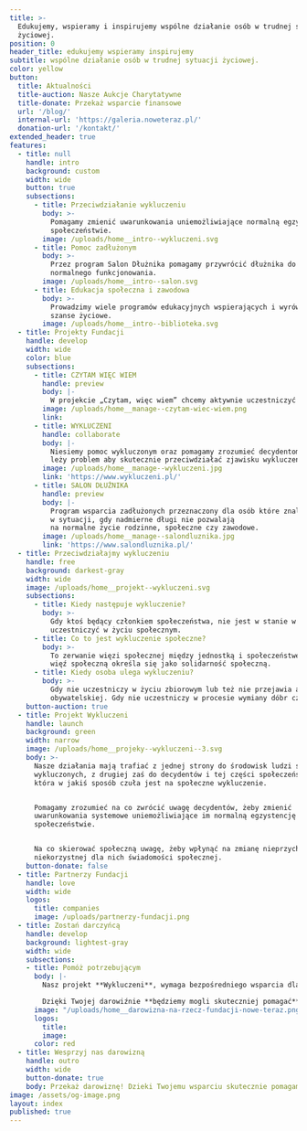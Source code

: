 ```yaml
---
title: >-
  Edukujemy, wspieramy i inspirujemy wspólne działanie osób w trudnej sytuacji
  życiowej.
position: 0
header_title: edukujemy wspieramy inspirujemy
subtitle: wspólne działanie osób w trudnej sytuacji życiowej.
color: yellow
button:
  title: Aktualności
  title-auction: Nasze Aukcje Charytatywne
  title-donate: Przekaż wsparcie finansowe
  url: '/blog/'
  internal-url: 'https://galeria.noweteraz.pl/'
  donation-url: '/kontakt/'
extended_header: true
features:
  - title: null
    handle: intro
    background: custom
    width: wide
    button: true
    subsections:
      - title: Przeciwdziałanie wykluczeniu
        body: >-
          Pomagamy zmienić uwarunkowania uniemożliwiające normalną egzystencję w
          społeczeństwie.
        image: /uploads/home__intro--wykluczeni.svg
      - title: Pomoc zadłużonym
        body: >-
          Przez program Salon Dłużnika pomagamy przywrócić dłużnika do
          normalnego funkcjonowania.
        image: /uploads/home__intro--salon.svg
      - title: Edukacja społeczna i zawodowa
        body: >-
          Prowadzimy wiele programów edukacyjnych wspierających i wyrównujących
          szanse życiowe.
        image: /uploads/home__intro--biblioteka.svg
  - title: Projekty Fundacji
    handle: develop
    width: wide
    color: blue
    subsections:
      - title: CZYTAM WIĘC WIEM
        handle: preview
        body: |-
          W projekcie „Czytam, więc wiem” chcemy aktywnie uczestniczyć w zapobieganiu uzależnieniom i przyczynom przestępczości wśród dzieci i młodzieży. Poprzez promowanie zalet czytania książek pragniemy wpłynąć na osoby, szczególnie nieletnie, które weszły na drogę kolizji z prawem i przebywają w zakładach poprawczych, specjalnych ośrodkach szkolno-wychowawczych czy więzieniach. 
        image: /uploads/home__manage--czytam-wiec-wiem.png
        link: 
      - title: WYKLUCZENI
        handle: collaborate
        body: |-
          Niesiemy pomoc wykluczonym oraz pomagamy zrozumieć decydentom gdzie
          leży problem aby skutecznie przeciwdziałać zjawisku wykluczenia.
        image: /uploads/home__manage--wykluczeni.jpg
        link: 'https://www.wykluczeni.pl/'
      - title: SALON DŁUŻNIKA
        handle: preview
        body: |-
          Program wsparcia zadłużonych przeznaczony dla osób które znalazły się
          w sytuacji, gdy nadmierne długi nie pozwalają 
          na normalne życie rodzinne, społeczne czy zawodowe. 
        image: /uploads/home__manage--salondluznika.jpg
        link: 'https://www.salondluznika.pl/'
  - title: Przeciwdziałajmy wykluczeniu
    handle: free
    background: darkest-gray
    width: wide
    image: /uploads/home__projekt--wykluczeni.svg
    subsections:
      - title: Kiedy następuje wykluczenie?
        body: >-
          Gdy ktoś będący członkiem społeczeństwa, nie jest w stanie w pełni
          uczestniczyć w życiu społecznym.
      - title: Co to jest wykluczenie społeczne?
        body: >-
          To zerwanie więzi społecznej między jednostką i społeczeństwem. Tę
          więź społeczną określa się jako solidarność społeczną.
      - title: Kiedy osoba ulega wykluczeniu?
        body: >-
          Gdy nie uczestniczy w życiu zbiorowym lub też nie przejawia aktywności
          obywatelskiej. Gdy nie uczestniczy w procesie wymiany dóbr czy usług.
    button-auction: true
  - title: Projekt Wykluczeni
    handle: launch
    background: green
    width: narrow
    image: /uploads/home__projeky--wykluczeni--3.svg
    body: >-
      Nasze działania mają trafiać z jednej strony do środowisk ludzi społecznie
      wykluczonych, z drugiej zaś do decydentów i tej części społeczeństwa,
      która w jakiś sposób czuła jest na społeczne wykluczenie.


      Pomagamy zrozumieć na co zwrócić uwagę decydentów, żeby zmienić
      uwarunkowania systemowe uniemożliwiające im normalną egzystencję w
      społeczeństwie. 


      Na co skierować społeczną uwagę, żeby wpłynąć na zmianę nieprzychylnej,
      niekorzystnej dla nich świadomości społecznej.
    button-donate: false
  - title: Partnerzy Fundacji
    handle: love
    width: wide
    logos:
      title: companies
      image: /uploads/partnerzy-fundacji.png
  - title: Zostań darczyńcą
    handle: develop
    background: lightest-gray
    width: wide
    subsections:
    - title: Pomóż potrzebującym
      body: |-
        Nasz projekt **Wykluczeni**, wymaga bezpośredniego wsparcia dla osób znajdujących się w trudnej sytuacji życiowej.

        Dzięki Twojej darowiźnie **będziemy mogli skuteczniej pomagać** ludziom w potrzebie. Możesz wpłacić darowiznę na konto lub ustawić stałe polecenie zapłaty i regularnie wspierać nasze działania.
      image: "/uploads/home__darowizna-na-rzecz-fundacji-nowe-teraz.png"
      logos:
        title: 
        image: 
      color: red
  - title: Wesprzyj nas darowizną
    handle: outro
    width: wide
    button-donate: true
    body: Przekaż darowiznę! Dzieki Twojemu wsparciu skutecznie pomagamy potrzebującym.
image: /assets/og-image.png
layout: index
published: true
---
```

